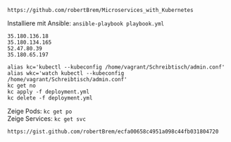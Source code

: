 `https://github.com/robertBrem/Microservices_with_Kubernetes`

Installiere mit Ansible: `ansible-playbook playbook.yml `

```
35.180.136.18
35.180.134.165
52.47.80.39
35.180.65.197
```

```
alias kc='kubectl --kubeconfig /home/vagrant/Schreibtisch/admin.conf'
alias wkc='watch kubectl --kubeconfig /home/vagrant/Schreibtisch/admin.conf'
kc get no
kc apply -f deployment.yml
kc delete -f deployment.yml
```

Zeige Pods: `kc get po`  
Zeige Services: `kc get svc`

`https://gist.github.com/robertBrem/ecfa00658c4951a098c44fb031804720`